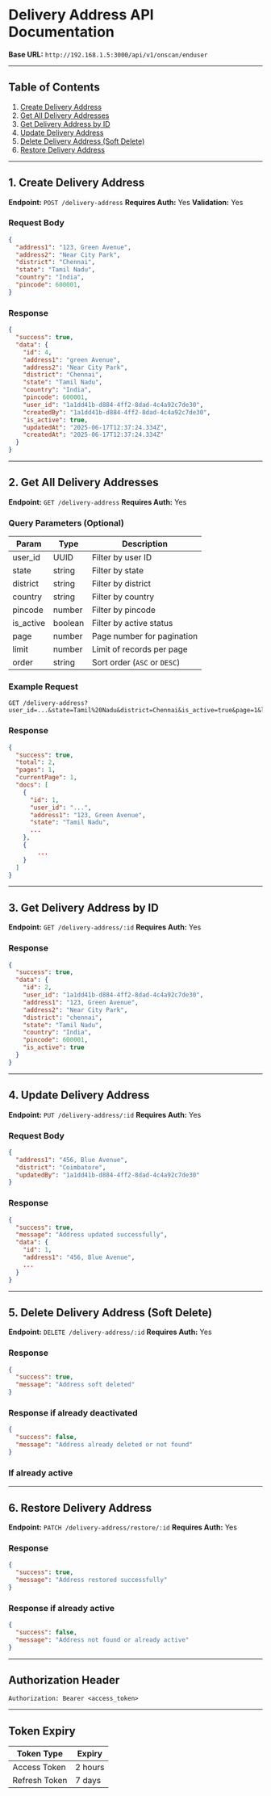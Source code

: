# Delivery Address API Documentation

**Base URL:**
`http://192.168.1.5:3000/api/v1/onscan/enduser`

---

##  Table of Contents

1. [Create Delivery Address](#1-create-delivery-address)
2. [Get All Delivery Addresses](#2-get-all-delivery-addresses)
3. [Get Delivery Address by ID](#3-get-delivery-address-by-id)
4. [Update Delivery Address](#4-update-delivery-address)
5. [Delete Delivery Address (Soft Delete)](#5-delete-delivery-address-soft-delete)
6. [Restore Delivery Address](#6-restore-delivery-address)

---

## 1. Create Delivery Address

**Endpoint:** `POST /delivery-address`
**Requires Auth:** Yes
**Validation:** Yes

### Request Body

```json
{
  "address1": "123, Green Avenue",
  "address2": "Near City Park",
  "district": "Chennai",
  "state": "Tamil Nadu",
  "country": "India",
  "pincode": 600001,
}
```

### Response

```json
{
  "success": true,
  "data": {
    "id": 4,
    "address1": "green Avenue",
    "address2": "Near City Park",
    "district": "Chennai",
    "state": "Tamil Nadu",
    "country": "India",
    "pincode": 600001,
    "user_id": "1a1dd41b-d884-4ff2-8dad-4c4a92c7de30",
    "createdBy": "1a1dd41b-d884-4ff2-8dad-4c4a92c7de30",
    "is_active": true,
    "updatedAt": "2025-06-17T12:37:24.334Z",
    "createdAt": "2025-06-17T12:37:24.334Z"
  }
}
```

---

## 2. Get All Delivery Addresses

**Endpoint:** `GET /delivery-address`
**Requires Auth:** Yes

### Query Parameters (Optional)

| Param      | Type    | Description                  |
| ---------- | ------- | ---------------------------- |
| user_id    | UUID    | Filter by user ID            |
| state      | string  | Filter by state              |
| district   | string  | Filter by district           |
| country    | string  | Filter by country            |
| pincode    | number  | Filter by pincode            |
| is_active  | boolean | Filter by active status      |
| page       | number  | Page number for pagination   |
| limit      | number  | Limit of records per page    |
| order      | string  | Sort order (`ASC` or `DESC`) |

### Example Request

```
GET /delivery-address?user_id=...&state=Tamil%20Nadu&district=Chennai&is_active=true&page=1&limit=10&order=DESC
```

### Response

```json
{
  "success": true,
  "total": 2,
  "pages": 1,
  "currentPage": 1,
  "docs": [
    {
      "id": 1,
      "user_id": "...",
      "address1": "123, Green Avenue",
      "state": "Tamil Nadu",
      ...
    },
    {
        ...
    }
  ]
}
```

---

## 3. Get Delivery Address by ID

**Endpoint:** `GET /delivery-address/:id`
**Requires Auth:** Yes

### Response

```json
{
  "success": true,
  "data": {
    "id": 2,
    "user_id": "1a1dd41b-d884-4ff2-8dad-4c4a92c7de30",
    "address1": "123, Green Avenue",
    "address2": "Near City Park",
    "district": "chennai",
    "state": "Tamil Nadu",
    "country": "India",
    "pincode": 600001,
    "is_active": true
  }
}
```

---

## 4. Update Delivery Address

**Endpoint:** `PUT /delivery-address/:id`
**Requires Auth:** Yes

### Request Body

```json
{
  "address1": "456, Blue Avenue",
  "district": "Coimbatore",
  "updatedBy": "1a1dd41b-d884-4ff2-8dad-4c4a92c7de30"
}
```

### Response

```json
{
  "success": true,
  "message": "Address updated successfully",
  "data": {
    "id": 1,
    "address1": "456, Blue Avenue",
    ...
  }
}
```

---

## 5. Delete Delivery Address (Soft Delete)

**Endpoint:** `DELETE /delivery-address/:id`
**Requires Auth:** Yes

### Response

```json
{
  "success": true,
  "message": "Address soft deleted"
}
```

### Response if already deactivated

```json
{
  "success": false,
  "message": "Address already deleted or not found"
}
```

### If already active

---

## 6. Restore Delivery Address

**Endpoint:** `PATCH /delivery-address/restore/:id`
**Requires Auth:** Yes

### Response

```json
{
  "success": true,
  "message": "Address restored successfully"
}
```

### Response if already active
```json
{
  "success": false,
  "message": "Address not found or already active"
}
```


---

##  Authorization Header

```http
Authorization: Bearer <access_token>
```

---

##  Token Expiry

| Token Type    | Expiry  |
| ------------- | ------- |
| Access Token  | 2 hours |
| Refresh Token | 7 days  |
